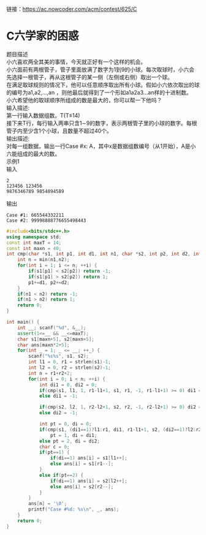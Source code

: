 链接：https://ac.nowcoder.com/acm/contest/625/C
# C六学家的困惑

题目描述<br>
小六喜欢两全其美的事情，今天就正好有一个这样的机会。<br>
小六面前有两根管子，管子里面放满了数字为1到9的小球。每次取球时，小六会先选择一根管子，再从这根管子的某一侧（左侧或右侧）取出一个球。<br>
在满足取球规则的情况下，他可以任意顺序取出所有小球。假如小六依次取出的球的编号为a1,a2,...,an ，则他最后就得到了一个形如a1a2a3...an样的十进制数。<br>
小六希望他的取球顺序所组成的数是最大的，你可以帮一下他吗？<br>
输入描述:<br>
第一行输入数据组数。T(T≤14)<br>
接下来T行，每行输入两串只含1∼9的数字，表示两根管子里的小球的数字。每根管子内至少含1个小球，且数量不超过40个。<br>
输出描述:<br>
对每一组数据，输出一行Case #x: A，其中x是数据组数编号（从1开始），A是小六能组成的最大的数。<br>
示例1<br>
输入<br>
```
2
123456 123456
9876346789 9854894589
```
输出<br>
```
Case #1: 665544332211
Case #2: 99998888776655498443
```

```cpp
#include<bits/stdc++.h>
using namespace std;
const int maxT = 14;
const int maxn = 40;
int cmp(char *s1, int p1, int d1, int n1, char *s2, int p2, int d2, int n2) {
    int n = min(n1,n2);
    for(int i = 1; i <= n; ++i) {
        if(s1[p1] < s2[p2]) return -1;
        if(s1[p1] > s2[p2]) return 1;
        p1+=d1, p2+=d2;
    }
    if(n1 < n2) return -1;
    if(n1 > n2) return 1;
    return 0;
}

int main() {
    int __; scanf("%d", &__);
    assert(1<=__ && __<=maxT);
    char s1[maxn+5], s2[maxn+5];
    char ans[maxn*2+5];
    for(int _ = 1; _ <= __; ++_) {
        scanf("%s%s", s1, s2);
        int l1 = 0, r1 = strlen(s1)-1;
        int l2 = 0, r2 = strlen(s2)-1;
        int n = r1+r2+2;
        for(int i = 0; i < n; ++i) {
            int di1 = 0, di2 = 0;
            if(cmp(s1, l1, 1, r1-l1+1, s1, r1, -1, r1-l1+1) >= 0) di1 = 1;
            else di1 = -1;

            if(cmp(s2, l2, 1, r2-l2+1, s2, r2, -1, r2-l2+1) >= 0) di2 = 1;
            else di2 = -1;

            int pt = 0, di = 0;
            if(cmp(s1, (di1==1)?l1:r1, di1, r1-l1+1, s2, (di2==1)?l2:r2, di2, r2-l2+1) >= 0)
                pt = 1, di = di1;
            else pt = 2, di = di2;
            char c = 0;
            if(pt==1) {
                if(di==1) ans[i] = s1[l1++];
                else ans[i] = s1[r1--];
            }
            else if(pt==2) {
                if(di==1) ans[i] = s2[l2++];
                else ans[i] = s2[r2--];
            }
        }
        ans[n] = '\0';
        printf("Case #%d: %s\n", _, ans);
    }
	return 0;
}

```
